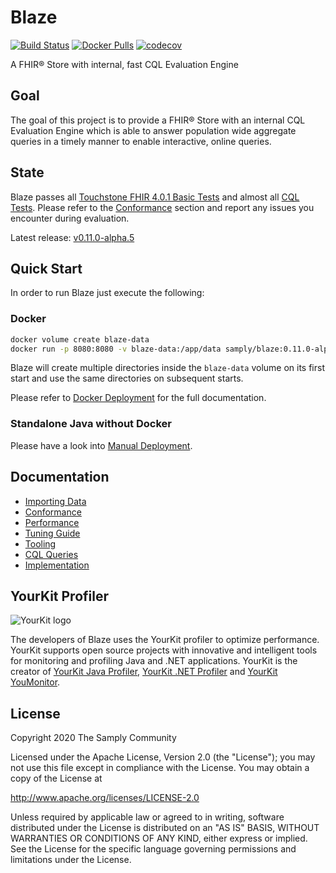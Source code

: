 # Blaze

[![Build Status](https://github.com/samply/blaze/workflows/Build/badge.svg)](https://github.com/samply/blaze/actions?query=workflow%3ABuild)
[![Docker Pulls](https://img.shields.io/docker/pulls/samply/blaze.svg)](https://hub.docker.com/r/samply/blaze/)
[![codecov](https://codecov.io/gh/samply/blaze/branch/develop/graph/badge.svg)](https://codecov.io/gh/samply/blaze)

A FHIR® Store with internal, fast CQL Evaluation Engine

## Goal

The goal of this project is to provide a FHIR® Store with an internal CQL Evaluation Engine which is able to answer population wide aggregate queries in a timely manner to enable interactive, online queries.

## State

Blaze passes all [Touchstone FHIR 4.0.1 Basic Tests][12] and almost all [CQL Tests][3]. Please refer to the [Conformance](docs/conformance.md) section and report any issues you encounter during evaluation.

Latest release: [v0.11.0-alpha.5][5]

## Quick Start

In order to run Blaze just execute the following:

### Docker

```bash
docker volume create blaze-data
docker run -p 8080:8080 -v blaze-data:/app/data samply/blaze:0.11.0-alpha.5
```

Blaze will create multiple directories inside the `blaze-data` volume on its first start and use the same directories on subsequent starts.

Please refer to [Docker Deployment](docs/deployment/docker-deployment.md) for the full documentation.

### Standalone Java without Docker

Please have a look into [Manual Deployment](docs/deployment/manual-deployment.md).

## Documentation

* [Importing Data](docs/importing-data.md)
* [Conformance](docs/conformance.md)
* [Performance](docs/performance.md)
* [Tuning Guide](docs/tuning-guide.md)
* [Tooling](docs/tooling.md)
* [CQL Queries](docs/cql-queries.md)
* [Implementation](docs/implementation/README.md)

## YourKit Profiler

![YourKit logo](https://www.yourkit.com/images/yklogo.png)

The developers of Blaze uses the YourKit profiler to optimize performance. YourKit supports open source projects with innovative and intelligent tools for monitoring and profiling Java and .NET applications. YourKit is the creator of [YourKit Java Profiler][6], [YourKit .NET Profiler][7] and [YourKit YouMonitor][8].

## License

Copyright 2020 The Samply Community

Licensed under the Apache License, Version 2.0 (the "License"); you may not use this file except in compliance with the License. You may obtain a copy of the License at

http://www.apache.org/licenses/LICENSE-2.0

Unless required by applicable law or agreed to in writing, software distributed under the License is distributed on an "AS IS" BASIS, WITHOUT WARRANTIES OR CONDITIONS OF ANY KIND, either express or implied. See the License for the specific language governing permissions and limitations under the License.

[3]: <https://cql.hl7.org/tests.html>
[4]: <https://alexanderkiel.gitbook.io/blaze/deployment>
[5]: <https://github.com/samply/blaze/releases/tag/v0.11.0-alpha.5>
[6]: <https://www.yourkit.com/java/profiler/>
[7]: <https://www.yourkit.com/.net/profiler/>
[8]: <https://www.yourkit.com/youmonitor/>
[9]: <https://github.com/facebook/rocksdb/wiki/Setup-Options-and-Basic-Tuning#block-cache-size>
[10]: <https://github.com/facebook/rocksdb/wiki/RocksDB-Basics#multi-threaded-compactions>
[12]: <https://touchstone.aegis.net/touchstone/conformance/history?suite=FHIR4-0-1-Basic-Server&supportedOnly=true&suiteType=HL7_FHIR_SERVER&ownedBy=ALL&ps=10&published=true&pPass=0&strSVersion=1&format=ALL>

